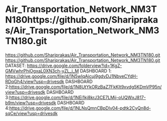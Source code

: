 # Air_Transportation_Network_NM3TN180https://github.com/Shariprakas/Air_Transportation_Network_NM3TN180.git
https://github.com/Shariprakas/Air_Transportation_Network_NM3TN180.git
https://github.com/Shariprakas/Air_Transportation_Network_NM3TN180.git  
DATASET: https://drive.google.com/folderview?id=1KgZ-GMVwhrPhjOgxaL0XN3ch-yZL_i_M
DASHBOARD 1: https://drive.google.com/file/d/1N5wIqAicuj9gdvDJ1NbveCYdH-RDqGh4/view?usp=drivesdk
DASHBOARD 2:https://drive.google.com/file/d/1N8UtYkORzBaZ7FkKlt9xvdg5KDmVP95n/view?usp=drivesdk
DASHBOARD 3:https://drive.google.com/file/d/1NEi1kj8krJ3CE7LMij-oUQWxJ817-b9m/view?usp=drivesdk
DASHBOARD 4:https://drive.google.com/file/d/1NLNsQmnCBpDlv04-pdtk2CyQn8d-sqCe/view?usp=drivesdk

